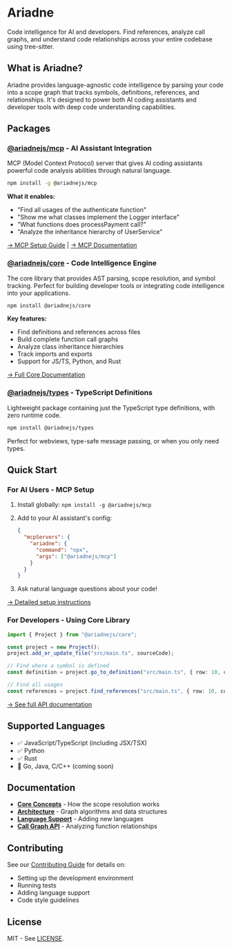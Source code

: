 # Ariadne

Code intelligence for AI and developers. Find references, analyze call graphs, and understand code relationships across your entire codebase using tree-sitter.

## What is Ariadne?

Ariadne provides language-agnostic code intelligence by parsing your code into a scope graph that tracks symbols, definitions, references, and relationships. It's designed to power both AI coding assistants and developer tools with deep code understanding capabilities.

## Packages

### [@ariadnejs/mcp](packages/mcp) - AI Assistant Integration

MCP (Model Context Protocol) server that gives AI coding assistants powerful code analysis abilities through natural language.

```bash
npm install -g @ariadnejs/mcp
```

**What it enables:**

- "Find all usages of the authenticate function"
- "Show me what classes implement the Logger interface"
- "What functions does processPayment call?"
- "Analyze the inheritance hierarchy of UserService"

[→ MCP Setup Guide](packages/mcp/SETUP.md) | [→ MCP Documentation](packages/mcp/README.md)

### [@ariadnejs/core](packages/core) - Code Intelligence Engine

The core library that provides AST parsing, scope resolution, and symbol tracking. Perfect for building developer tools or integrating code intelligence into your applications.

```bash
npm install @ariadnejs/core
```

**Key features:**

- Find definitions and references across files
- Build complete function call graphs
- Analyze class inheritance hierarchies
- Track imports and exports
- Support for JS/TS, Python, and Rust

[→ Full Core Documentation](packages/core/README.md)

### [@ariadnejs/types](packages/types) - TypeScript Definitions

Lightweight package containing just the TypeScript type definitions, with zero runtime code.

```bash
npm install @ariadnejs/types
```

Perfect for webviews, type-safe message passing, or when you only need types.

## Quick Start

### For AI Users - MCP Setup

1. Install globally: `npm install -g @ariadnejs/mcp`
2. Add to your AI assistant's config:

   ```json
   {
     "mcpServers": {
       "ariadne": {
         "command": "npx",
         "args": ["@ariadnejs/mcp"]
       }
     }
   }
   ```

3. Ask natural language questions about your code!

[→ Detailed setup instructions](packages/mcp/SETUP.md)

### For Developers - Using Core Library

```typescript
import { Project } from "@ariadnejs/core";

const project = new Project();
project.add_or_update_file("src/main.ts", sourceCode);

// Find where a symbol is defined
const definition = project.go_to_definition("src/main.ts", { row: 10, column: 15 });

// Find all usages
const references = project.find_references("src/main.ts", { row: 10, column: 15 });
```

[→ See full API documentation](packages/core/README.md)

## Supported Languages

- ✅ JavaScript/TypeScript (including JSX/TSX)
- ✅ Python
- ✅ Rust
- 🚧 Go, Java, C/C++ (coming soon)

## Documentation

- **[Core Concepts](docs/scope-mechanism.md)** - How the scope resolution works
- **[Architecture](docs/graph-structure.md)** - Graph algorithms and data structures
- **[Language Support](docs/language-configuration.md)** - Adding new languages
- **[Call Graph API](docs/call-graph-api.md)** - Analyzing function relationships

## Contributing

See our [Contributing Guide](CONTRIBUTING.md) for details on:

- Setting up the development environment
- Running tests
- Adding language support
- Code style guidelines

## License

MIT - See [LICENSE](LICENSE).
